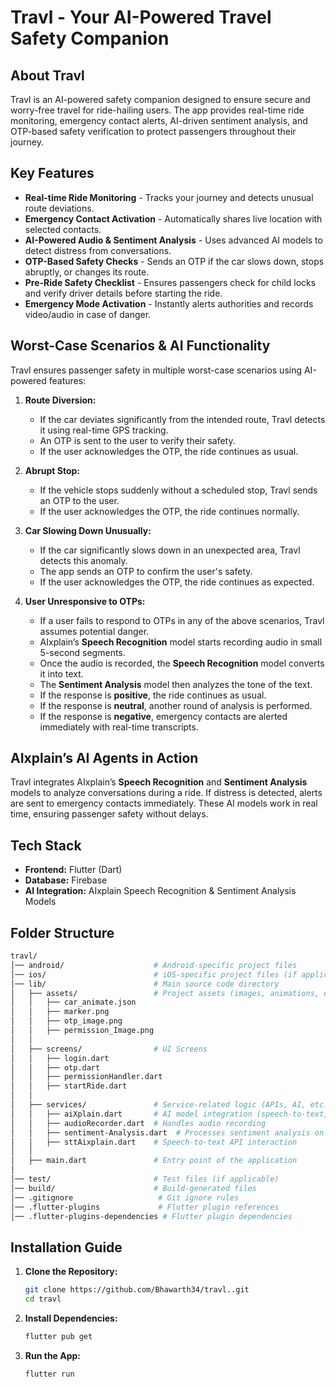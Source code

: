 # Travl - Your AI-Powered Travel Safety Companion  

## About Travl  
Travl is an AI-powered safety companion designed to ensure secure and worry-free travel for ride-hailing users. The app provides real-time ride monitoring, emergency contact alerts, AI-driven sentiment analysis, and OTP-based safety verification to protect passengers throughout their journey.  

## Key Features  
- **Real-time Ride Monitoring** - Tracks your journey and detects unusual route deviations.  
- **Emergency Contact Activation** - Automatically shares live location with selected contacts.  
- **AI-Powered Audio & Sentiment Analysis** - Uses advanced AI models to detect distress from conversations.  
- **OTP-Based Safety Checks** - Sends an OTP if the car slows down, stops abruptly, or changes its route.  
- **Pre-Ride Safety Checklist** - Ensures passengers check for child locks and verify driver details before starting the ride.  
- **Emergency Mode Activation** - Instantly alerts authorities and records video/audio in case of danger.  

## Worst-Case Scenarios & AI Functionality  
Travl ensures passenger safety in multiple worst-case scenarios using AI-powered features:  

1. **Route Diversion:**  
   - If the car deviates significantly from the intended route, Travl detects it using real-time GPS tracking.  
   - An OTP is sent to the user to verify their safety.  
   - If the user acknowledges the OTP, the ride continues as usual.  

2. **Abrupt Stop:**  
   - If the vehicle stops suddenly without a scheduled stop, Travl sends an OTP to the user.  
   - If the user acknowledges the OTP, the ride continues normally.  

3. **Car Slowing Down Unusually:**  
   - If the car significantly slows down in an unexpected area, Travl detects this anomaly.  
   - The app sends an OTP to confirm the user's safety.  
   - If the user acknowledges the OTP, the ride continues as expected.  

4. **User Unresponsive to OTPs:**  
   - If a user fails to respond to OTPs in any of the above scenarios, Travl assumes potential danger.  
   - AIxplain’s **Speech Recognition** model starts recording audio in small 5-second segments.  
   - Once the audio is recorded, the **Speech Recognition** model converts it into text.  
   - The **Sentiment Analysis** model then analyzes the tone of the text.  
   - If the response is **positive**, the ride continues as usual.  
   - If the response is **neutral**, another round of analysis is performed.  
   - If the response is **negative**, emergency contacts are alerted immediately with real-time transcripts.  

## AIxplain’s AI Agents in Action  
Travl integrates AIxplain’s **Speech Recognition** and **Sentiment Analysis** models to analyze conversations during a ride. If distress is detected, alerts are sent to emergency contacts immediately. These AI models work in real time, ensuring passenger safety without delays.  

## Tech Stack  
- **Frontend:** Flutter (Dart)  
- **Database:** Firebase
- **AI Integration:** AIxplain Speech Recognition & Sentiment Analysis Models  

## Folder Structure
``` sh
travl/
│── android/                    # Android-specific project files
│── ios/                        # iOS-specific project files (if applicable)
│── lib/                        # Main source code directory
│   ├── assets/                 # Project assets (images, animations, etc.)
│   │   ├── car_animate.json
│   │   ├── marker.png
│   │   ├── otp_image.png
│   │   ├── permission_Image.png
│   │
│   ├── screens/                # UI Screens
│   │   ├── login.dart
│   │   ├── otp.dart
│   │   ├── permissionHandler.dart
│   │   ├── startRide.dart
│   │
│   ├── services/               # Service-related logic (APIs, AI, etc.)
│   │   ├── aiXplain.dart       # AI model integration (speech-to-text, sentiment analysis)
│   │   ├── audioRecorder.dart  # Handles audio recording
│   │   ├── sentiment-Analysis.dart  # Processes sentiment analysis on text
│   │   ├── sttAixplain.dart    # Speech-to-text API interaction
│   │
│   ├── main.dart               # Entry point of the application
│
│── test/                       # Test files (if applicable)
│── build/                      # Build-generated files
│── .gitignore                   # Git ignore rules
│── .flutter-plugins             # Flutter plugin references
│── .flutter-plugins-dependencies # Flutter plugin dependencies
```

## Installation Guide  
1. **Clone the Repository:**  
   ```sh
   git clone https://github.com/Bhawarth34/travl..git
   cd travl
   ```  
2. **Install Dependencies:**  
   ```sh
   flutter pub get
   ```  
3. **Run the App:**  
   ```sh
   flutter run
   ```

